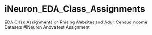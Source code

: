 # iNeuron_EDA_Class_Assignments
EDA Class Assignments on Phising Websites and Adult Census Income Datasets
#iNeuron Anova test Assignment

